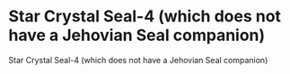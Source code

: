 # Star Crystal Seal-4 (which does not have a Jehovian Seal companion)

Star Crystal Seal-4 (which does not have a Jehovian Seal companion)